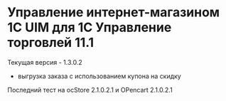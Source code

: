 # Управление интернет-магазином 1С UIM для 1С Управление торговлей 11.1

Текущая версия - 1.3.0.2
- выгрузка заказа с использованием купона на скидку 

Последний тест на ocStore 2.1.0.2.1 и OPencart 2.1.0.2.1
